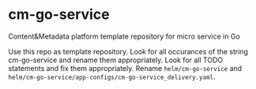 # cm-go-service
Content&amp;Metadata platform template repository for micro service in Go

Use this repo as template repository.
Look for all occurances of the string cm-go-service and rename them appropriately.
Look for all TODO statements and fix them appropriately.
Rename `helm/cm-go-service` and `helm/cm-go-service/app-configs/cm-go-service_delivery.yaml`.
